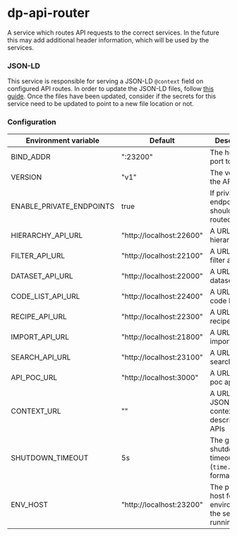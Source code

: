 dp-api-router
=====================
A service which routes API requests to the correct services. In the future this may add additional header information, which will be used by the services.

### JSON-LD

This service is responsible for serving a JSON-LD `@context` field on configured API routes. In order to update the JSON-LD files, follow [this guide](JSONLD.md). Once the files have been updated, consider if the secrets for this service need to be updated to point to a new file location or not.

### Configuration

| Environment variable       | Default                                   | Description
| -------------------------- | ----------------------------------------- | -----------
| BIND_ADDR                  | ":23200"                                  | The host and port to bind to
| VERSION                    | "v1"                                      | The version of the API
| ENABLE_PRIVATE_ENDPOINTS   | true                                      | If private endpoints should be routed
| HIERARCHY_API_URL          | "http://localhost:22600"                  | A URL to the hierarchy api
| FILTER_API_URL             | "http://localhost:22100"                  | A URL to the filter api
| DATASET_API_URL            | "http://localhost:22000"                  | A URL to the dataset api
| CODE_LIST_API_URL          | "http://localhost:22400"                  | A URL to the code list api
| RECIPE_API_URL             | "http://localhost:22300"                  | A URL to the recipe api
| IMPORT_API_URL             | "http://localhost:21800"                  | A URL to the import api
| SEARCH_API_URL             | "http://localhost:23100"                  | A URL to the search api
| API_POC_URL                | "http://localhost:3000"                   | A URL to the poc api
| CONTEXT_URL                | ""                   			 | A URL to the JSON-LD context file describing the APIs
| SHUTDOWN_TIMEOUT           | 5s                                        | The graceful shutdown timeout (`time.Duration` format)
| ENV_HOST                   | "http://localhost:23200"                  | The public host for the environment the service is running on
